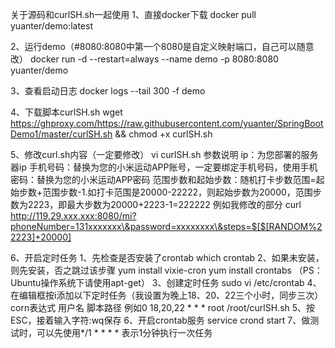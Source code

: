 关于源码和curlSH.sh一起使用
1、直接docker下载
docker pull yuanter/demo:latest

2、运行demo（#8080:8080中第一个8080是自定义映射端口，自己可以随意改）
docker run -d --restart=always --name demo -p 8080:8080 yuanter/demo 

3、查看启动日志
docker logs --tail 300 -f demo

4、下载脚本curlSH.sh
wget https://ghproxy.com/https://raw.githubusercontent.com/yuanter/SpringBootDemo1/master/curlSH.sh && chmod +x curlSH.sh

5、修改curl.sh内容（一定要修改）
vi curlSH.sh
参数说明
ip：为您部署的服务器ip
手机号码：替换为您的小米运动APP账号，一定要绑定手机号码，使用手机
密码：替换为您的小米运动APP密码
范围步数和起始步数：随机打卡步数范围=起始步数+范围步数-1.如打卡范围是20000-22222，则起始步数为20000，范围步数为2223，即最大步数为20000+2223-1=222222
例如我修改的部分
curl http://119.29.xxx.xxx:8080/mi?phoneNumber=131xxxxxxx\&password=xxxxxxxx\&steps=$[$[RANDOM%22223]+20000]

6、开启定时任务
	1、先检查是否安装了crontab
	which crontab
	2、如果未安装，则先安装，否之跳过该步骤
	yum install vixie-cron           yum install crontabs （PS：Ubuntu操作系统下请使用apt-get）
	3、创建定时任务
	sudo vi  /etc/crontab
	4、在编辑框按i添加以下定时任务（我设置为晚上18、20、22三个小时，同步三次）
	corn表达式 用户名 脚本路径
	例如0 18,20,22 * * * root /root/curlSH.sh
	5、按ESC，接着输入字符:wq保存
	6、开启crontab服务
	service crond start
7、做测试时，可以先使用*/1 * * * *  表示1分钟执行一次任务
